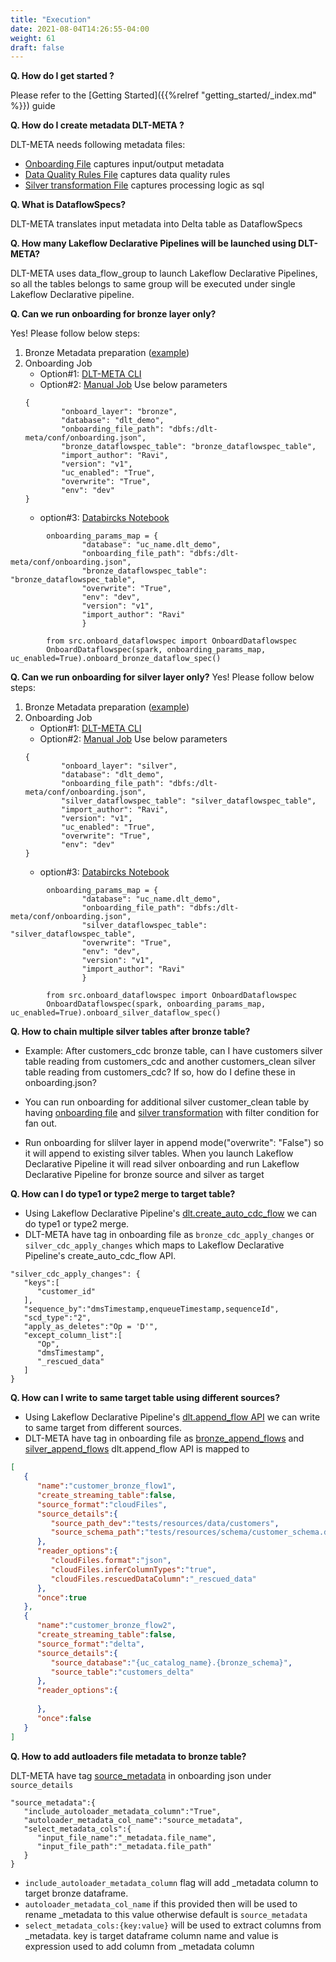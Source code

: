 ```yaml
---
title: "Execution"
date: 2021-08-04T14:26:55-04:00
weight: 61
draft: false
---
```


**Q. How do I get started ?**

Please refer to the [Getting Started]({{%relref "getting_started/_index.md" %}}) guide

**Q. How do I create metadata DLT-META ?**

DLT-META needs following metadata files:
- [Onboarding File](https://github.com/databrickslabs/dlt-meta/blob/main/examples/onboarding.template) captures input/output metadata 
- [Data Quality Rules File](https://github.com/databrickslabs/dlt-meta/tree/main/examples/dqe) captures data quality rules
- [Silver transformation File](https://github.com/databrickslabs/dlt-meta/blob/main/examples/silver_transformations.json) captures  processing logic as sql 

**Q. What is DataflowSpecs?**

DLT-META translates input metadata into Delta table as DataflowSpecs


**Q. How many Lakeflow Declarative Pipelines will be launched using DLT-META?**

DLT-META uses data_flow_group to launch Lakeflow Declarative Pipelines, so all the tables belongs to same group will be executed under single Lakeflow Declarative pipeline. 

**Q. Can we run onboarding for bronze layer only?**

Yes! Please follow below steps:
1. Bronze Metadata preparation ([example](https://github.com/databrickslabs/dlt-meta/blob/main/examples/bronze_onboarding.template))
2. Onboarding Job
    - Option#1: [DLT-META CLI](https://databrickslabs.github.io/dlt-meta/getting_started/dltmeta_cli/#onboardjob)
    - Option#2: [Manual Job](https://databrickslabs.github.io/dlt-meta/getting_started/dltmeta_manual/#onboardjob)
    Use below parameters
    ```
    {                   
            "onboard_layer": "bronze",
            "database": "dlt_demo",
            "onboarding_file_path": "dbfs:/dlt-meta/conf/onboarding.json",
            "bronze_dataflowspec_table": "bronze_dataflowspec_table",
            "import_author": "Ravi",
            "version": "v1",
            "uc_enabled": "True",
            "overwrite": "True",
            "env": "dev"
    } 
    ```
    - option#3: [Databircks Notebook](https://databrickslabs.github.io/dlt-meta/getting_started/dltmeta_manual/#option2-databricks-notebook)
```
        onboarding_params_map = {
                "database": "uc_name.dlt_demo",
                "onboarding_file_path": "dbfs:/dlt-meta/conf/onboarding.json",
                "bronze_dataflowspec_table": "bronze_dataflowspec_table", 
                "overwrite": "True",
                "env": "dev",
                "version": "v1",
                "import_author": "Ravi"
                }

        from src.onboard_dataflowspec import OnboardDataflowspec
        OnboardDataflowspec(spark, onboarding_params_map, uc_enabled=True).onboard_bronze_dataflow_spec()
```
**Q. Can we run onboarding for silver layer only?**
Yes! Please follow below steps:
1. Bronze Metadata preparation ([example](https://github.com/databrickslabs/dlt-meta/blob/main/examples/onboarding_silverfanout.template))
2. Onboarding Job
    - Option#1: [DLT-META CLI](https://databrickslabs.github.io/dlt-meta/getting_started/dltmeta_cli/#onboardjob)
    - Option#2: [Manual Job](https://databrickslabs.github.io/dlt-meta/getting_started/dltmeta_manual/#onboardjob)
    Use below parameters
    ```
    {                   
            "onboard_layer": "silver",
            "database": "dlt_demo",
            "onboarding_file_path": "dbfs:/dlt-meta/conf/onboarding.json",
            "silver_dataflowspec_table": "silver_dataflowspec_table",
            "import_author": "Ravi",
            "version": "v1",
            "uc_enabled": "True",
            "overwrite": "True",
            "env": "dev"
    } 
    ```
    - option#3: [Databircks Notebook](https://databrickslabs.github.io/dlt-meta/getting_started/dltmeta_manual/#option2-databricks-notebook)
```
        onboarding_params_map = {
                "database": "uc_name.dlt_demo",
                "onboarding_file_path": "dbfs:/dlt-meta/conf/onboarding.json",
                "silver_dataflowspec_table": "silver_dataflowspec_table", 
                "overwrite": "True",
                "env": "dev",
                "version": "v1",
                "import_author": "Ravi"
                }

        from src.onboard_dataflowspec import OnboardDataflowspec
        OnboardDataflowspec(spark, onboarding_params_map, uc_enabled=True).onboard_silver_dataflow_spec()
```

**Q. How to chain multiple silver tables after bronze table?**
- Example: After customers_cdc bronze table, can I have customers silver table reading from customers_cdc and another customers_clean silver table reading from customers_cdc? If so, how do I define these in onboarding.json?

- You can run onboarding for additional silver customer_clean table by having [onboarding file](https://github.com/databrickslabs/dlt-meta/blob/main/examples/onboarding_silverfanout.template) and [silver transformation](https://github.com/databrickslabs/dlt-meta/blob/main/examples/silver_transformations_fanout.template) with filter condition for fan out.

- Run onboarding for slilver layer in append mode("overwrite": "False") so it will append to existing silver tables.
When you launch Lakeflow Declarative Pipeline it will read silver onboarding and run Lakeflow Declarative Pipeline for bronze source and silver as target

**Q. How can I do type1 or type2 merge to target table?**

- Using Lakeflow Declarative Pipeline's [dlt.create_auto_cdc_flow](https://docs.databricks.com/aws/en/dlt-ref/dlt-python-ref-apply-changes) we can do type1 or type2 merge.
- DLT-META have tag in onboarding file as `bronze_cdc_apply_changes` or `silver_cdc_apply_changes` which maps to Lakeflow Declarative Pipeline's create_auto_cdc_flow API.
```
"silver_cdc_apply_changes": {
   "keys":[
      "customer_id"
   ],
   "sequence_by":"dmsTimestamp,enqueueTimestamp,sequenceId",
   "scd_type":"2",
   "apply_as_deletes":"Op = 'D'",
   "except_column_list":[
      "Op",
      "dmsTimestamp",
      "_rescued_data"
   ]
}
```

**Q. How can I write to same target table using different sources?**

- Using Lakeflow Declarative Pipeline's [dlt.append_flow API](https://docs.databricks.com/aws/en/dlt-ref/dlt-python-ref-append-flow) we can write to same target from different sources. 
- DLT-META have tag in onboarding file as [bronze_append_flows](https://github.com/databrickslabs/dlt-meta/blob/main/integration_tests/conf/cloudfiles-onboarding.template#L41) and [silver_append_flows](https://github.com/databrickslabs/dlt-meta/blob/main/integration_tests/conf/cloudfiles-onboarding.template#L67) 
dlt.append_flow API is mapped to 
```json 
[
   {
      "name":"customer_bronze_flow1",
      "create_streaming_table":false,
      "source_format":"cloudFiles",
      "source_details":{
         "source_path_dev":"tests/resources/data/customers",
         "source_schema_path":"tests/resources/schema/customer_schema.ddl"
      },
      "reader_options":{
         "cloudFiles.format":"json",
         "cloudFiles.inferColumnTypes":"true",
         "cloudFiles.rescuedDataColumn":"_rescued_data"
      },
      "once":true
   },
   {
      "name":"customer_bronze_flow2",
      "create_streaming_table":false,
      "source_format":"delta",
      "source_details":{
         "source_database":"{uc_catalog_name}.{bronze_schema}",
         "source_table":"customers_delta"
      },
      "reader_options":{
         
      },
      "once":false
   }
]
```

**Q. How to add autloaders file metadata to bronze table?**

DLT-META have tag [source_metadata](https://github.com/databrickslabs/dlt-meta/blob/ebd53114e5e8a79bf12f946e8dd425ac3f329289/integration_tests/conf/cloudfiles-onboarding.template#L11) in onboarding json under `source_details`
```
"source_metadata":{
   "include_autoloader_metadata_column":"True",
   "autoloader_metadata_col_name":"source_metadata",
   "select_metadata_cols":{
      "input_file_name":"_metadata.file_name",
      "input_file_path":"_metadata.file_path"
   }
}
```
- `include_autoloader_metadata_column` flag will add _metadata column to target bronze dataframe.
- `autoloader_metadata_col_name` if this provided then will be used to rename _metadata to this value otherwise default is `source_metadata`
- `select_metadata_cols:{key:value}` will be used to extract columns from _metadata. key is target dataframe column name and value is expression used to add column from _metadata column

